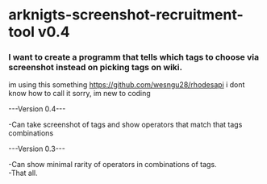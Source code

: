 # arknigts-screenshot-recruitment-tool v0.4
### I want to create a programm that tells which tags to choose via screenshot instead on picking tags on wiki.
im using this something https://github.com/wesngu28/rhodesapi i dont know how to call it sorry, im new to coding

---Version 0.4---  
  
-Can take screenshot of tags and show operators that match that tags combinations
  
 
---Version 0.3---

-Can show minimal rarity of operators in combinations of tags.  
-That all.  
 
